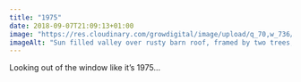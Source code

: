 ```yaml
---
title: "1975"
date: 2018-09-07T21:09:13+01:00
image: "https://res.cloudinary.com/growdigital/image/upload/q_70,w_736/v1544349652/valley-43627521695.jpg"
imageAlt: "Sun filled valley over rusty barn roof, framed by two trees, with 1970s postcard filter effect"
---
```


Looking out of the window like it’s 1975…
